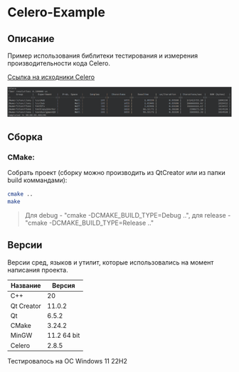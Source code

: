 # Celero-Example

## Описание

Пример использования библитеки тестирования и измерения производительности кода Celero.

[Ссылка на исходники Celero](https://github.com/DigitalInBlue/Celero "Celero")

![alt text](doc/Celero-Example.png)

## Сборка

### CMake:

Собрать проект (cборку можно производить из QtCreator или из папки build коммандами):

```bash
cmake ..
make
```
> Для debug - "cmake -DCMAKE_BUILD_TYPE=Debug ..", для release - "cmake -DCMAKE_BUILD_TYPE=Release .."

## Версии

Версии сред, языков и утилит, которые использовались на момент написания проекта.

| Название   | Версия               |
| -----------|----------------------|
| C++        | 20                   |
| Qt Creator | 11.0.2               |
| Qt         | 6.5.2                |
| CMake      | 3.24.2               |
| MinGW      | 11.2 64 bit          |
| Celero     | 2.8.5                |

Тестировалось на ОС Windows 11 22H2
